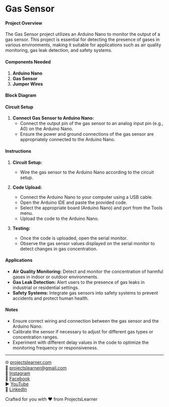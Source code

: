 # Gas Sensor

#### Project Overview

The Gas Sensor project utilizes an Arduino Nano to monitor the output of a gas sensor. This project is essential for detecting the presence of gases in various environments, making it suitable for applications such as air quality monitoring, gas leak detection, and safety systems.

#### Components Needed

1. **Arduino Nano**
2. **Gas Sensor**
3. **Jumper Wires**

#### Block Diagram


#### Circuit Setup

1. **Connect Gas Sensor to Arduino Nano:**
   - Connect the output pin of the gas sensor to an analog input pin (e.g., A0) on the Arduino Nano.
   - Ensure the power and ground connections of the gas sensor are appropriately connected to the Arduino Nano.

#### Instructions

1. **Circuit Setup:**
   - Wire the gas sensor to the Arduino Nano according to the circuit setup.

2. **Code Upload:**
   - Connect the Arduino Nano to your computer using a USB cable.
   - Open the Arduino IDE and paste the provided code.
   - Select the appropriate board (Arduino Nano) and port from the Tools menu.
   - Upload the code to the Arduino Nano.

3. **Testing:**
   - Once the code is uploaded, open the serial monitor.
   - Observe the gas sensor values displayed on the serial monitor to detect changes in gas concentration.

#### Applications

- **Air Quality Monitoring:** Detect and monitor the concentration of harmful gases in indoor or outdoor environments.
- **Gas Leak Detection:** Alert users to the presence of gas leaks in industrial or residential settings.
- **Safety Systems:** Integrate gas sensors into safety systems to prevent accidents and protect human health.

#### Notes

- Ensure correct wiring and connection between the gas sensor and the Arduino Nano.
- Calibrate the sensor if necessary to adjust for different gas types or concentration ranges.
- Experiment with different delay values in the code to optimize the monitoring frequency or responsiveness.

---

🌐 [projectslearner.com](https://projectslearner.com)  
📧 [projectslearner@gmail.com](mailto:projectslearner@gmail.com)  
📸 [Instagram](https://www.instagram.com/projectslearner/)  
📘 [Facebook](https://www.facebook.com/projectslearner)  
▶️ [YouTube](https://www.youtube.com/@ProjectsLearner)  
📘 [LinkedIn](https://www.linkedin.com/in/projectslearner)  

Crafted for you with ❤️ from ProjectsLearner
